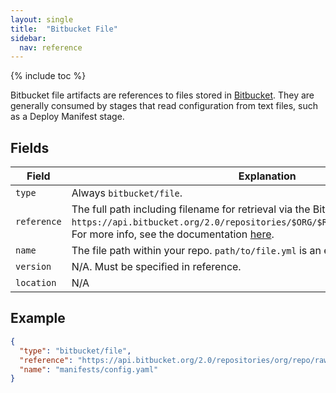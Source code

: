 ```yaml
---
layout: single
title:  "Bitbucket File"
sidebar:
  nav: reference
---
```


{% include toc %}

Bitbucket file artifacts are references to files stored in
[Bitbucket](https://bitbucket.org). They are generally consumed
by stages that read configuration from text files, such as a Deploy Manifest
stage.

## Fields

| Field | Explanation |
|-|-----------|
| `type` | Always `bitbucket/file`. |
| `reference` |  The full path including filename for retrieval via the Bitbucket API. `https://api.bitbucket.org/2.0/repositories/$ORG/$REPO/raw/$VERSION/$FILEPATH`. For more info, see the documentation [here](https://confluence.atlassian.com/bitbucket/src-resources-296095214.html).
| `name` | The file path within your repo. `path/to/file.yml` is an example. |
| `version` | N/A. Must be specified in reference.|
| `location` | N/A |

## Example

```json
{
  "type": "bitbucket/file",
  "reference": "https://api.bitbucket.org/2.0/repositories/org/repo/raw/master/manifests/config.yaml",
  "name": "manifests/config.yaml"
}
```
